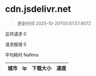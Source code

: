 
  # cdn.jsdelivr.net

  > 更新时间 2025-10-20T00:51:57.907Z
  
  总共请求 0

  请求报错 0

  平均耗时 NaNms

|城市|ip|下载大小|速度|
|-----|----------|---|---|

  